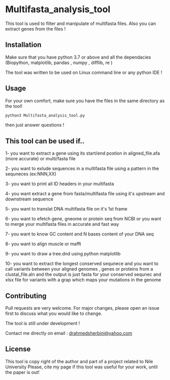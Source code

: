 # Multifasta_analysis_tool

This tool is used to filter and manipulate of multifasta files. Also you can extract genes from the files !

## Installation

Make sure that you have python 3.7 or above and all the dependacies (Biopython, matplotlib, pandas , numpy , difflib, re )

The tool was written to be used on Linux command line or any python IDE !

## Usage
For your own comfort, make sure you have the files in the same directory as the tool!

```python
python3 Multifasta_analysis_tool.py

```
then just answer questions !

## This tool can be used if..
1- you want to extract a gene using its start/end postion in aligned_file.afa (more accurate) or multi/fasta file

2- you want to exlude sequences in a multifasta file using a pattern in the sequneces (ex:NNN,XX)

3- you want to  print all  ID headers in your multifasta

4- you want extract a gene from fasta/multifasta file using it's upstream and downstream sequence

5- you want to translat DNA multifasta file on  it's 1st frame

6- you want to efetch gene, gneome or protein seq  from NCBI or you want to merge your multifasta files in accurate and fast way 

7- you want to know GC content and N bases content of your DNA seq

8- you want to align muscle or mafft

9- you want to draw a tree.dnd using python matplotlib

10- you want to extract the longest conserved sequnece and you want to call variants between your aligned genomes , genes or proteins from a clustal_file.aln and the output is just fasta for your conserved sequnec and xlsx file for variants with a grap which maps your mutations in the genome

## Contributing
Pull requests are very welcome. For major changes, please open an issue first to discuss what you would like to change.

The tool is still under development !

Contact me directly on email : drahmedsherbini@yahoo.com
## License
This tool is copy right of the author and  part of a project related to Nile University 
Please, cite my page if this tool was useful for your work, until the paper is out!
